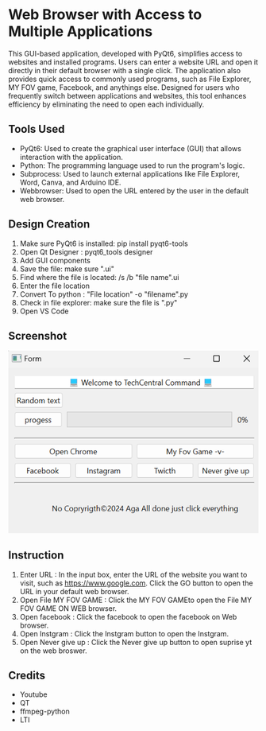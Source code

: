 # Web Browser with Access to Multiple Applications
This GUI-based application, developed with PyQt6, simplifies access to websites and installed programs. Users can enter a website URL and open it directly in their default browser with a single click. The application also provides quick access to commonly used programs, such as File Explorer, MY FOV game, Facebook, and anythings else. Designed for users who frequently switch between applications and websites, this tool enhances efficiency by eliminating the need to open each individually.

## Tools Used
- PyQt6: Used to create the graphical user interface (GUI) that allows interaction with the application.
- Python: The programming language used to run the program's logic.
- Subprocess: Used to launch external applications like File Explorer, Word, Canva, and Arduino IDE.
- Webbrowser: Used to open the URL entered by the user in the default web browser.

## Design Creation
1. Make sure PyQt6 is installed: pip install pyqt6-tools
2. Open Qt Designer : pyqt6_tools designer
3. Add GUI components 
4. Save the file: make sure ".ui"
5. Find where the file is located: /s /b "file name".ui
6. Enter the file location 
7. Convert To python : "File location" -o "filename".py
8. Check in file explorer: make sure the file is ".py"
9. Open VS Code

## Screenshot
![image link](https://github.com/xagafax/belajar/blob/main/image/Screenshot%202024-12-25%20204549.png)

## Instruction
1. Enter URL : In the input box, enter the URL of the website you want to visit, such as https://www.google.com.
Click the GO button to open the URL in your default web browser.
2. Open File MY FOV GAME : Click the MY FOV GAMEto open the File MY FOV GAME ON WEB browser.
3. Open facebook : Click the facebook to open the  facebook on Web browser.
4. Open Instgram : Click the Instgram button to open the Instgram.
5. Open Never give up : Click the Never give up button to open suprise yt on the web broswer.

## Credits
- Youtube
- QT
- ffmpeg-python
- LTI
